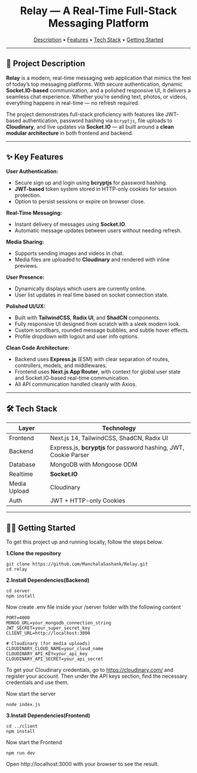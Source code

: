 <h1 align="center"> Relay — A Real-Time Full-Stack Messaging Platform</h1>

<p align="center">
  <a href="#-project-description">Description</a> • 
  <a href="#-key-features">Features</a> • 
  <a href="#-tech-stack">Tech Stack</a> • 
  <a href="#-getting-started">Getting Started</a>
</p>

---

## 🚀 Project Description

**Relay** is a modern, real-time messaging web application that mimics the feel of today’s top messaging platforms. With secure authentication, dynamic **Socket.IO-based** communication, and a polished responsive UI, it delivers a seamless chat experience. Whether you’re sending text, photos, or videos, everything happens in real-time — no refresh required.

The project demonstrates full-stack proficiency with features like JWT-based authentication, password hashing via `bcryptjs`, file uploads to **Cloudinary**, and live updates via **Socket.IO** — all built around a **clean modular architecture** in both frontend and backend.

---

## ✨ Key Features

**User Authentication:**

*   Secure sign up and login using **bcryptjs** for password hashing.
*   **JWT-based** token system stored in HTTP-only cookies for session protection.
*   Option to persist sessions or expire on browser close.

**Real-Time Messaging:**

*   Instant delivery of messages using **Socket.IO**.
*   Automatic message updates between users without needing refresh.

**Media Sharing:**

*   Supports sending images and videos in chat.
*   Media files are uploaded to **Cloudinary** and rendered with inline previews.

**User Presence:**

*   Dynamically displays which users are currently online.
*   User list updates in real time based on socket connection state.

**Polished UI/UX:**

*   Built with **TailwindCSS**, **Radix UI**, and **ShadCN** components.
*   Fully responsive UI designed from scratch with a sleek modern look.
*   Custom scrollbars, rounded message bubbles, and subtle hover effects.
*   Profile dropdown with logout and user info options.

**Clean Code Architecture:**

*   Backend uses **Express.js** (ESM) with clear separation of routes, controllers, models, and middlewares.
*   Frontend uses **Next.js App Router**, with context for global user state and Socket.IO-based real-time communication.
*   All API communication handled cleanly with Axios.

---

## 🛠 Tech Stack

| Layer        | Technology                                  |
| ------------ | ------------------------------------------- |
| Frontend     | Next.js 14, TailwindCSS, ShadCN, Radix UI   |
| Backend      | Express.js, **bcryptjs** for password hashing, JWT, Cookie Parser |
| Database     | MongoDB with Mongoose ODM                   |
| Realtime     | **Socket.IO**                               |
| Media Upload | Cloudinary                                  |
| Auth         | JWT + HTTP-only Cookies                     |

---

## 🧑‍💻 Getting Started

To get this project up and running locally, follow the steps below.

**1.Clone the repository**
```
git clone https://github.com/ManchalaSashank/Relay.git
cd relay
```

**2.Install Dependencies(Backend)**
```
cd server
npm install
```
Now create .env file inside your /server folder with the following content
```
PORT=4000  
MONGO_URL=your_mongodb_connection_string
JWT_SECRET=your_super_secret_key
CLIENT_URL=http://localhost:3000

# Cloudinary (for media uploads)
CLOUDINARY_CLOUD_NAME=your_cloud_name
CLOUDINARY_API_KEY=your_api_key
CLOUDINARY_API_SECRET=your_api_secret
```
To get your Cloudinary credentials, go to https://cloudinary.com/ and register your account.
Then under the API keys section, find the necessary credentials and use them.

Now start the server
```
node index.js
```

**3.Install Dependencies(Frontend)**
```
cd ../client
npm install
```
Now start the Frontend
```
npm run dev
```
Open http://localhost:3000 with your browser to see the result.


